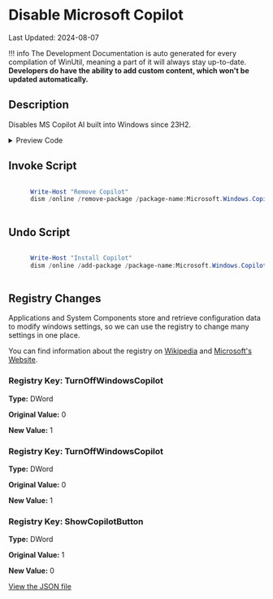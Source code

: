 # Disable Microsoft Copilot

Last Updated: 2024-08-07


!!! info
     The Development Documentation is auto generated for every compilation of WinUtil, meaning a part of it will always stay up-to-date. **Developers do have the ability to add custom content, which won't be updated automatically.**
## Description

Disables MS Copilot AI built into Windows since 23H2.

<!-- BEGIN CUSTOM CONTENT -->

<!-- END CUSTOM CONTENT -->

<details>
<summary>Preview Code</summary>

```json
{
  "Content": "Disable Microsoft Copilot",
  "Description": "Disables MS Copilot AI built into Windows since 23H2.",
  "category": "z__Advanced Tweaks - CAUTION",
  "panel": "1",
  "Order": "a025_",
  "registry": [
    {
      "Path": "HKLM:\\SOFTWARE\\Policies\\Microsoft\\Windows\\WindowsCopilot",
      "Name": "TurnOffWindowsCopilot",
      "Type": "DWord",
      "Value": "1",
      "OriginalValue": "0"
    },
    {
      "Path": "HKCU:\\Software\\Policies\\Microsoft\\Windows\\WindowsCopilot",
      "Name": "TurnOffWindowsCopilot",
      "Type": "DWord",
      "Value": "1",
      "OriginalValue": "0"
    },
    {
      "Path": "HKCU:\\Software\\Microsoft\\Windows\\CurrentVersion\\Explorer\\Advanced",
      "Name": "ShowCopilotButton",
      "Type": "DWord",
      "Value": "0",
      "OriginalValue": "1"
    }
  ],
  "InvokeScript": [
    "
      Write-Host \"Remove Copilot\"
      dism /online /remove-package /package-name:Microsoft.Windows.Copilot
      "
  ],
  "UndoScript": [
    "
      Write-Host \"Install Copilot\"
      dism /online /add-package /package-name:Microsoft.Windows.Copilot
      "
  ],
  "link": "https://christitustech.github.io/winutil/dev/tweaks/z--Advanced-Tweaks---CAUTION/RemoveCopilot"
}
```

</details>

## Invoke Script

```powershell

      Write-Host "Remove Copilot"
      dism /online /remove-package /package-name:Microsoft.Windows.Copilot
      

```
## Undo Script

```powershell

      Write-Host "Install Copilot"
      dism /online /add-package /package-name:Microsoft.Windows.Copilot
      

```
## Registry Changes
Applications and System Components store and retrieve configuration data to modify windows settings, so we can use the registry to change many settings in one place.


You can find information about the registry on [Wikipedia](https://www.wikiwand.com/en/Windows_Registry) and [Microsoft's Website](https://learn.microsoft.com/en-us/windows/win32/sysinfo/registry).

### Registry Key: TurnOffWindowsCopilot

**Type:** DWord

**Original Value:** 0

**New Value:** 1

### Registry Key: TurnOffWindowsCopilot

**Type:** DWord

**Original Value:** 0

**New Value:** 1

### Registry Key: ShowCopilotButton

**Type:** DWord

**Original Value:** 1

**New Value:** 0



<!-- BEGIN SECOND CUSTOM CONTENT -->

<!-- END SECOND CUSTOM CONTENT -->


[View the JSON file](https://github.com/ChrisTitusTech/winutil/tree/main/config/tweaks.json)

